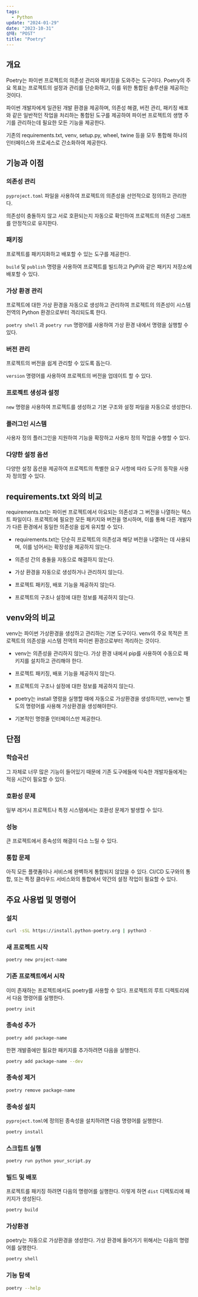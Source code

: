 ```yaml
---
tags:
  - Python
update: "2024-01-29"
date: "2023-10-31"
상태: "POST"
title: "Poetry"
---
```

## 개요

Poetry는 파이썬 프로젝트의 의존성 관리와 패키징을 도와주는 도구이다. Poetry의 주요 목표는 프로젝트의 설정과 관리를 단순화하고, 이를 위한 통합된 솔루션을 제공하는 것이다. 

파이썬 개발자에게 일관된 개발 환경을 제공하며, 의존성 해결, 버전 관리, 패키징 배포와 같은 일반적인 작업을 처리하는 통합된 도구를 제공하여 파이썬 프로젝트의 생명 주기를 관리하는데 필요한 모든 기능을 제공한다. 

기존의 requirements.txt, venv, setup.py, wheel, twine 등을 모두 통합해 하나의 인터페이스와 프로세스로 간소화하여 제공한다. 

## 기능과 이점

### 의존성 관리

`pyproject.toml` 파일을 사용하여 프로젝트의 의존성을 선언적으로 정의하고 관리한다. 

의존성이 충돌하지 않고 서로 호환되는지 자동으로 확인하여 프로젝트의 의존성 그래프를 안정적으로 유지한다. 

### 패키징

프로젝트를 패키지화하고 배포할 수 있는 도구를 제공한다. 

`build` 및 `publish` 명령을 사용하여 프로젝트를 빌드하고 PyPi와 같은 패키지 저장소에 배포할 수 있다. 

### 가상 환경 관리

프로젝트에 대한 가상 환경을 자동으로 생성하고 관리하여 프로젝트의 의존성이 시스템 전역의 Python 환경으로부터 격리되도록 한다. 

`poetry shell` 과 `poetry run` 명령어를 사용하여 가상 환경 내에서 명령을 실행할 수 있다. 

### 버전 관리

프로젝트의 버전을 쉽게 관리할 수 있도록 돕는다. 

`version` 명령어를 사용하여 프로젝트의 버전을 업데이트 할 수 있다. 

### 프로젝트 생성과 설정

`new` 명령을 사용하여 프로젝트를 생성하고 기본 구조와 설정 파일을 자동으로 생성한다. 

### 플러그인 시스템

사용자 정의 플러그인을 지원하여 기능을 확장하고 사용자 정의 작업을 수행할 수 있다. 

### 다양한 설정 옵션

다양한 설정 옵션을 제공하여 프로젝트의 특별한 요구 사항에 따라 도구의 동작을 사용자 정의할 수 있다.  

## requirements.txt 와의 비교

requirements.txt는 파이썬 프로젝트에서 아요되는 의존성과 그 버전을 나열하는 텍스트 파일이다. 프로젝트에 필요한 모든 패키지와 버전을 명시하며, 이를 통해 다른 개발자가 다른 환경에서 동일한 의존성을 쉽게 유지할 수 있다. 

- requirements.txt는 단순히 프로젝트의 의존성과 해당 버전을 나열하는 데 사용되며, 이를 넘어서는 확장성을 제공하지 않는다.

- 의존성 간의 충돌을 자동으로 해결하지 않는다. 

- 가상 환경을 자동으로 생성하거나 관리하지 않는다. 

- 프로젝트 패키징, 배포 기능을 제공하지 않는다. 

- 프로젝트의 구조나 설정에 대한 정보를 제공하지 않는다. 

## venv와의 비교

venv는 파이썬 가상환경을 생성하고 관리하는 기본 도구이다. venv의 주요 목적은 프로젝트의 의존성을 시스템 전역의 파이썬 환경으로부터 격리하는 것이다. 

- venv는 의존성을 관리하지 않는다. 가상 환경 내에서 pip를 사용하여 수동으로 패키지를 설치하고 관리해야 한다. 

- 프로젝트 패키징, 배포 기능을 제공하지 않는다. 

- 프로젝트의 구조나 설정에 대한 정보를 제공하지 않는다. 

- poetry는 install 명령을 실행할 때에 자동으로 가상환경을 생성하지만, venv는 별도의 명령어를 사용해 가상환경을 생성해야한다. 

- 기본적인 명령줄 인터페이스만 제공한다. 

## 단점

### 학습곡선

그 자체로 너무 많은 기능이 들어있기 때문에 기존 도구에들에 익숙한 개발자들에게는 적응 시간이 필요할 수 있다. 

### 호환성 문제

일부 레거시 프로젝트나 특정 시스템에서는 호환성 문제가 발생할 수 있다. 

### 성능

큰 프로젝트에서 종속성의 해결이 다소 느릴 수 있다. 

### 통합 문제

아직 모든 플랫폼이나 서비스에 완벽하게 통합되지 않았을 수 있다. CI/CD 도구와의 통합, 또는 특정 클라우드 서비스와의 통합에서 약간의 설정 작업이 필요할 수 있다. 

## 주요 사용법 및 명령어

### 설치

```bash
curl -sSL https://install.python-poetry.org | python3 -
```

### 새 프로젝트 시작

```bash
poetry new project-name
```

### 기존 프로젝트에서 시작

이미 존재하는 프로젝트에서도 poetry를 사용할 수 있다. 프로젝트의 루트 디렉토리에서 다음 명령어를 실행한다. 

```bash
poetry init
```

### 종속성 추가

```bash
poetry add package-name
```

한편 개발중에만 필요한 패키지를 추가하려면 다음을 실행한다. 

```bash
poetry add package-name --dev
```

### 종속성 제거

```bash
poetry remove package-name
```

### 종속성 설치

`pyproject.toml`에 정의된 종속성을 설치하려면 다음 명령어를 실행한다. 

```bash
poetry install
```

### 스크립트 실행

```bash
poetry run python your_script.py
```

### 빌드 및 배포

프로젝트를 패키징 하려면 다음의 명령어를 실행한다. 이렇게 하면 `dist`  디렉토리에 패키지가 생성된다. 

```bash
poetry build
```

### 가상환경

poetry는 자동으로 가상환경을 생성한다. 가상 환경에 들어가기 위해서는 다음의 명령어를 실행한다. 

```bash
poetry shell
```

### 기능 탐색

```bash
poetry --help
```



